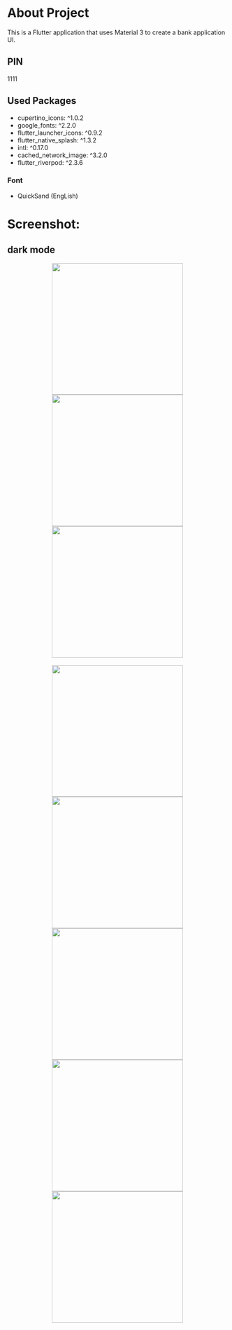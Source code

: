 # About Project

This is a Flutter application that uses Material 3 to create a bank application UI.
## PIN 
1111

## Used Packages

* cupertino_icons: ^1.0.2
* google_fonts: ^2.2.0
* flutter_launcher_icons: ^0.9.2
* flutter_native_splash: ^1.3.2
* intl: ^0.17.0
* cached_network_image: ^3.2.0
* flutter_riverpod: ^2.3.6

### Font

* QuickSand (EngLish)

# Screenshot:


## dark mode

<div style="text-align:center; width: 100%;">
    <img src="assets/images/dark/home.jpg" width="300" height="auto" align="center">
    <img src="assets/images/dark/transfer.jpg" width="300" height="auto" align="center">
    <img src="assets/images/dark/profile.jpg" width="300" height="auto" align="center">
</div>
</br>
<div style="text-align:center; width: 100%;">
    <img src="assets/images/dark/send.jpg" width="300" height="auto" align="center">
    <img src="assets/images/dark/select_account.jpg" width="300" height="auto" align="center">
    <img src="assets/images/dark/qr_code.jpg" width="300" height="auto" align="center">
    <img src="assets/images/dark/select_source.jpg" width="300" height="auto" align="center">
    <img src="assets/images/dark/send_success.jpg" width="300" height="auto" align="center">
</div>
